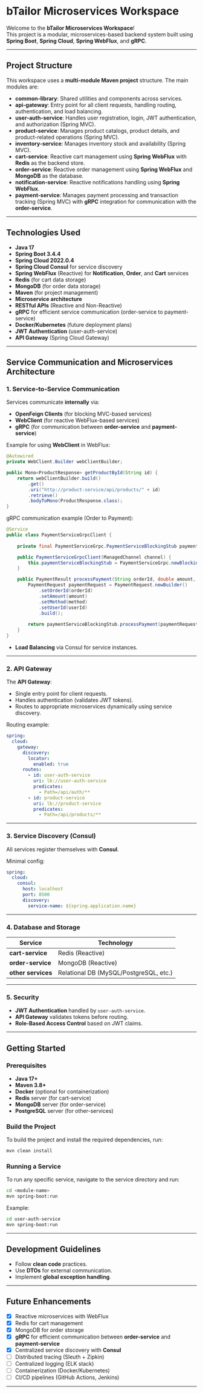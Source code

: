 
# **bTailor Microservices Workspace**

Welcome to the **bTailor Microservices Workspace**!  
This project is a modular, microservices-based backend system built using **Spring Boot**, **Spring Cloud**, **Spring WebFlux**, and **gRPC**.

---

## **Project Structure**

This workspace uses a **multi-module Maven project** structure. The main modules are:

- **common-library**: Shared utilities and components across services.
- **api-gateway**: Entry point for all client requests, handling routing, authentication, and load balancing.
- **user-auth-service**: Handles user registration, login, JWT authentication, and authorization (Spring MVC).
- **product-service**: Manages product catalogs, product details, and product-related operations (Spring MVC).
- **inventory-service**: Manages inventory stock and availability (Spring MVC).
- **cart-service**: Reactive cart management using **Spring WebFlux** with **Redis** as the backend store.
- **order-service**: Reactive order management using **Spring WebFlux** and **MongoDB** as the database.
- **notification-service**: Reactive notifications handling using **Spring WebFlux**.
- **payment-service**: Manages payment processing and transaction tracking (Spring MVC) with **gRPC** integration for communication with the **order-service**.


---

## **Technologies Used**

- **Java 17**
- **Spring Boot 3.4.4**
- **Spring Cloud 2022.0.4**
- **Spring Cloud Consul** for service discovery
- **Spring WebFlux** (Reactive) for **Notification**, **Order**, and **Cart** services
- **Redis** (for cart data storage)
- **MongoDB** (for order data storage)
- **Maven** (for project management)
- **Microservice architecture**
- **RESTful APIs** (Reactive and Non-Reactive)
- **gRPC** for efficient service communication (order-service to payment-service)
- **Docker/Kubernetes** (future deployment plans)
- **JWT Authentication** (user-auth-service)
- **API Gateway** (Spring Cloud Gateway)

---

## **Service Communication and Microservices Architecture**

### **1. Service-to-Service Communication**

Services communicate **internally** via:

- **OpenFeign Clients** (for blocking MVC-based services)
- **WebClient** (for reactive WebFlux-based services)
- **gRPC** (for communication between **order-service** and **payment-service**)

Example for using **WebClient** in WebFlux:

```java
@Autowired
private WebClient.Builder webClientBuilder;

public Mono<ProductResponse> getProductById(String id) {
    return webClientBuilder.build()
        .get()
        .uri("http://product-service/api/products/" + id)
        .retrieve()
        .bodyToMono(ProductResponse.class);
}
```

gRPC communication example (Order to Payment):

```java
@Service
public class PaymentServiceGrpcClient {
    
    private final PaymentServiceGrpc.PaymentServiceBlockingStub paymentServiceBlockingStub;

    public PaymentServiceGrpcClient(ManagedChannel channel) {
        this.paymentServiceBlockingStub = PaymentServiceGrpc.newBlockingStub(channel);
    }

    public PaymentResult processPayment(String orderId, double amount, String method, long userId) {
        PaymentRequest paymentRequest = PaymentRequest.newBuilder()
            .setOrderId(orderId)
            .setAmount(amount)
            .setMethod(method)
            .setUserId(userId)
            .build();
        
        return paymentServiceBlockingStub.processPayment(paymentRequest);
    }
}
```

- **Load Balancing** via Consul for service instances.

---

### **2. API Gateway**

The **API Gateway**:

- Single entry point for client requests.
- Handles authentication (validates JWT tokens).
- Routes to appropriate microservices dynamically using service discovery.

Routing example:

```yaml
spring:
  cloud:
    gateway:
      discovery:
        locator:
          enabled: true
      routes:
        - id: user-auth-service
          uri: lb://user-auth-service
          predicates:
            - Path=/api/auth/**
        - id: product-service
          uri: lb://product-service
          predicates:
            - Path=/api/products/**
```

---

### **3. Service Discovery (Consul)**

All services register themselves with **Consul**.

Minimal config:

```yaml
spring:
  cloud:
    consul:
      host: localhost
      port: 8500
      discovery:
        service-name: ${spring.application.name}
```

---

### **4. Database and Storage**

| Service           | Technology        |
|-------------------|-------------------|
| **cart-service**   | Redis (Reactive)  |
| **order-service**  | MongoDB (Reactive)|
| **other services** | Relational DB (MySQL/PostgreSQL, etc.) |

---

### **5. Security**

- **JWT Authentication** handled by `user-auth-service`.
- **API Gateway** validates tokens before routing.
- **Role-Based Access Control** based on JWT claims.

---

## **Getting Started**

### **Prerequisites**

- **Java 17+**
- **Maven 3.8+**
- **Docker** (optional for containerization)
- **Redis** server (for cart-service)
- **MongoDB** server (for order-service)
- **PostgreSQL** server (for other-services)

### **Build the Project**

To build the project and install the required dependencies, run:

```bash
mvn clean install
```

### **Running a Service**

To run any specific service, navigate to the service directory and run:

```bash
cd <module-name>
mvn spring-boot:run
```

Example:

```bash
cd user-auth-service
mvn spring-boot:run
```

---

## **Development Guidelines**

- Follow **clean code** practices.
- Use **DTOs** for external communication.
- Implement **global exception handling**.


---

## **Future Enhancements**

- [x] Reactive microservices with WebFlux
- [x] Redis for cart management
- [x] MongoDB for order storage
- [x] **gRPC** for efficient communication between **order-service** and **payment-service**
- [x] Centralized service discovery with **Consul**
- [ ] Distributed tracing (Sleuth + Zipkin)
- [ ] Centralized logging (ELK stack)
- [ ] Containerization (Docker/Kubernetes)
- [ ] CI/CD pipelines (GitHub Actions, Jenkins)

---


